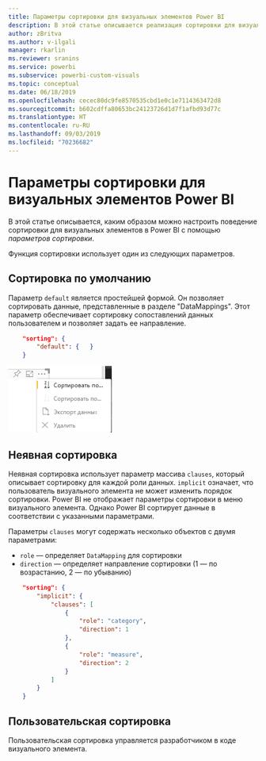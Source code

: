 ```yaml
---
title: Параметры сортировки для визуальных элементов Power BI
description: В этой статье описывается реализация сортировки для визуальных элементов Power BI.
author: zBritva
ms.author: v-ilgali
manager: rkarlin
ms.reviewer: sranins
ms.service: powerbi
ms.subservice: powerbi-custom-visuals
ms.topic: conceptual
ms.date: 06/18/2019
ms.openlocfilehash: cecec80dc9fe8570535cbd1e0c1e7114363472d8
ms.sourcegitcommit: b602cdffa80653bc24123726d1d7f1afbd93d77c
ms.translationtype: HT
ms.contentlocale: ru-RU
ms.lasthandoff: 09/03/2019
ms.locfileid: "70236682"
---
```

# <a name="sorting-options-for-power-bi-visuals"></a>Параметры сортировки для визуальных элементов Power BI

В этой статье описывается, каким образом можно настроить поведение сортировки для визуальных элементов в Power BI с помощью *параметров сортировки*. 

Функция сортировки использует один из следующих параметров.

## <a name="default-sorting"></a>Сортировка по умолчанию

Параметр `default` является простейшей формой. Он позволяет сортировать данные, представленные в разделе "DataMappings". Этот параметр обеспечивает сортировку сопоставлений данных пользователем и позволяет задать ее направление.

```json
    "sorting": {
        "default": {   }
    }
```

![Параметры сортировки в контекстном меню](./media/sorting.png)

## <a name="implicit-sorting"></a>Неявная сортировка

Неявная сортировка использует параметр массива `clauses`, который описывает сортировку для каждой роли данных. `implicit` означает, что пользователь визуального элемента не может изменить порядок сортировки. Power BI не отображает параметры сортировки в меню визуального элемента. Однако Power BI сортирует данные в соответствии с указанными параметрами.

Параметры `clauses` могут содержать несколько объектов с двумя параметрами:

- `role` — определяет `DataMapping` для сортировки
- `direction` — определяет направление сортировки (1 — по возрастанию, 2 — по убыванию)

```json
    "sorting": {
        "implicit": {
            "clauses": [
                {
                    "role": "category",
                    "direction": 1
                },
                {
                    "role": "measure",
                    "direction": 2
                }
            ]
        }
    }
```

## <a name="custom-sorting"></a>Пользовательская сортировка

Пользовательская сортировка управляется разработчиком в коде визуального элемента.
